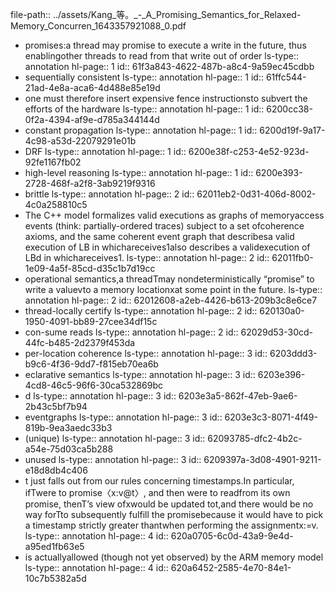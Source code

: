 file-path:: ../assets/Kang_等。_-_A_Promising_Semantics_for_Relaxed-Memory_Concurren_1643357921088_0.pdf

- promises:a thread may promise to execute a write in the future, thus enablingother threads to read from that write out of order
  ls-type:: annotation
  hl-page:: 1
  id:: 61f3a843-4622-487b-a8c4-9a59ec45cdbb
- sequentially consistent
  ls-type:: annotation
  hl-page:: 1
  id:: 61ffc544-21ad-4e8a-aca6-4d488e85e19d
- one must therefore insert expensive fence instructionsto subvert the efforts of the hardware
  ls-type:: annotation
  hl-page:: 1
  id:: 6200cc38-0f2a-4394-af9e-d785a344144d
- constant propagation
  ls-type:: annotation
  hl-page:: 1
  id:: 6200d19f-9a17-4c98-a53d-22079291e01b
- DRF
  ls-type:: annotation
  hl-page:: 1
  id:: 6200e38f-c253-4e52-923d-92fe1167fb02
- high-level reasoning
  ls-type:: annotation
  hl-page:: 1
  id:: 6200e393-2728-468f-a2f8-3ab9219f9316
- brittle 
  ls-type:: annotation
  hl-page:: 2
  id:: 62011eb2-0d31-406d-8002-4c0a258810c5
- The C++ model formalizes valid executions as graphs of memoryaccess events (think: partially-ordered traces) subject to a set ofcoherence axioms, and the same coherent event graph that describesa valid execution of LB in whichareceives1also describes a validexecution of LBd in whichareceives1.
  ls-type:: annotation
  hl-page:: 2
  id:: 62011fb0-1e09-4a5f-85cd-d35c1b7d19cc
- operational semantics,a threadTmay nondeterministically “promise” to write a valuevto a memory locationxat some point in the future.
  ls-type:: annotation
  hl-page:: 2
  id:: 62012608-a2eb-4426-b613-209b3c8e6ce7
- thread-locally certify
  ls-type:: annotation
  hl-page:: 2
  id:: 620130a0-1950-4091-bb89-27cee34df15c
- con-sume reads
  ls-type:: annotation
  hl-page:: 2
  id:: 62029d53-30cd-44fc-b485-2d2379f453da
- per-location coherence
  ls-type:: annotation
  hl-page:: 3
  id:: 6203ddd3-b9c6-4f36-9dd7-f815eb70ea6b
- eclarative semantics 
  ls-type:: annotation
  hl-page:: 3
  id:: 6203e396-4cd8-46c5-96f6-30ca532869bc
- d
  ls-type:: annotation
  hl-page:: 3
  id:: 6203e3a5-862f-47eb-9ae6-2b43c5bf7b94
- eventgraphs
  ls-type:: annotation
  hl-page:: 3
  id:: 6203e3c3-8071-4f49-819b-9ea3aedc33b3
- (unique)
  ls-type:: annotation
  hl-page:: 3
  id:: 62093785-dfc2-4b2c-a54e-75d03ca5b288
- unused
  ls-type:: annotation
  hl-page:: 3
  id:: 6209397a-3d08-4901-9211-e18d8db4c406
- t just falls out from our rules concerning timestamps.In particular, ifTwere to promise〈x:v@t〉, and then were to readfrom its own promise, thenT’s view ofxwould be updated tot,and there would be no way forTto subsequently fulfill the promisebecause it would have to pick a timestamp strictly greater thantwhen performing the assignmentx:=v.
  ls-type:: annotation
  hl-page:: 4
  id:: 620a0705-6c0d-43a9-9e4d-a95ed1fb63e5
- is actuallyallowed (though not yet observed) by the ARM memory model
  ls-type:: annotation
  hl-page:: 4
  id:: 620a6452-2585-4e70-84e1-10c7b5382a5d
